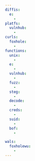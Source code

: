 ```yaml
---
diffis:
  e:
    -
platfs:
  vulnhub:
    -
curls:
  foxhole:
    -
functions:
  unix:
    -
  e:
    -
  vulnhub:
    -
  fuzz:
    -
  steg:
    -
  decode:
    -
  creds:
    -
  suid:
    -
  bof:
    -

wals:
  foxholewu:
    -
---
```

